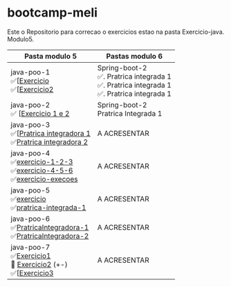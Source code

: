 # bootcamp-meli
Este o Repositorio para correcao o exercicios estao na pasta Exercicio-java.
Modulo5.



Pasta modulo 5 | Pastas modulo 6
------------ | -------------
java-poo-1 <br> ✅[[Exercicio](https://github.com/pedroallima/bootcamp-meli/tree/main/exercicio-java/modulo5/java-poo-1/Exercicio1)<br> ✅[[Exercicio2](https://github.com/pedroallima/bootcamp-meli/tree/main/exercicio-java/modulo5/java-poo-1/Exercicio2)| Spring-boot-2 <br> ✅. Pratrica integrada 1 <br> ✅. Pratrica integrada 1 <br> ✅. Pratrica integrada 1
java-poo-2 <br>	✅ [[Exercicio 1 e 2](https://github.com/pedroallima/bootcamp-meli/tree/main/exercicio-java/modulo5/java-poo-2/Exercicio)| Spring-boot-2 <br>Pratrica Integrada 1
java-poo-3<br> ✅[[Pratrica integradora 1](https://github.com/pedroallima/bootcamp-meli/tree/main/exercicio-java/modulo5/java-poo-3/Patrica-integradora-1)<br>✅[Pratrica integradora 2](https://github.com/pedroallima/bootcamp-meli/tree/main/exercicio-java/modulo5/java-poo-3/Pratrica-integradora-2)| A ACRESENTAR
java-poo-4<br> ✅[exercicio-1-2-3](https://github.com/pedroallima/bootcamp-meli/tree/main/exercicio-java/modulo5/java-poo-4/exercicio-1-2-3)<br> ✅[exercicio-4-5-6](https://github.com/pedroallima/bootcamp-meli/tree/main/exercicio-java/modulo5/java-poo-4/exercicio-4-5-6)<br>✅[exercicio-execoes](https://github.com/pedroallima/bootcamp-meli/tree/main/exercicio-java/modulo5/java-poo-4/exercicio-execoes)| A ACRESENTAR
java-poo-5<br> ✅[exercicio](https://github.com/pedroallima/bootcamp-meli/tree/main/exercicio-java/modulo5/java-poo-5/exercicio)<br> ✅[pratrica-integrada-1](https://github.com/pedroallima/bootcamp-meli/tree/main/exercicio-java/modulo5/java-poo-5/pratrica-integrada-1) | A ACRESENTAR
java-poo-6<br> ✅[PratricaIntegradora-1](https://github.com/pedroallima/bootcamp-meli/tree/main/exercicio-java/modulo5/java-poo-6/PratricaIntegradora)<br> ✅[PratricaIntegradora-2](https://github.com/pedroallima/bootcamp-meli/tree/main/exercicio-java/modulo5/java-poo-6/PratricaIntegradora-2) | A ACRESENTAR
java-poo-7<br> ✅[Exercicio1](https://github.com/pedroallima/bootcamp-meli/tree/main/exercicio-java/modulo5/java-poo-7/Exercicio1)<br>:thinking: [Exercicio2](https://github.com/pedroallima/bootcamp-meli/tree/main/exercicio-java/modulo5/java-poo-7/Exercicio2) (+-)<br>✅[[Exercicio3](https://github.com/pedroallima/bootcamp-meli/tree/main/exercicio-java/modulo5/java-poo-7/Exercicio3) | A ACRESENTAR








